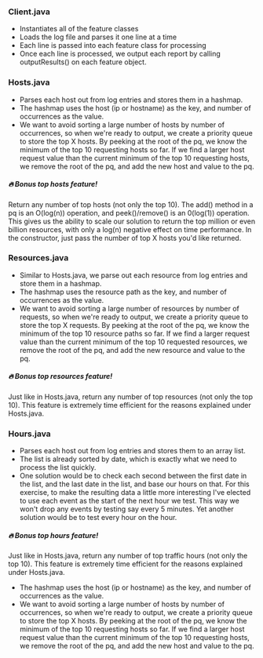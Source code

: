 ### Client.java
* Instantiates all of the feature classes 
* Loads the log file and parses it one line at a time
* Each line is passed into each feature class for processing
* Once each line is processed, we output each report by calling outputResults() on each feature object.

### Hosts.java
* Parses each host out from log entries and stores them in a hashmap.
* The hashmap uses the host (ip or hostname) as the key, and number of occurrences as the value.
* We want to avoid sorting a large number of hosts by number of occurrences, so when we're ready to output, we create a
priority queue to store  the top X hosts. By peeking at the root of the pq, we know the minimum of the top 10
requesting hosts so far. If we find a larger host request value than the current minimum of the top 10 requesting hosts,
we remove the root of the pq, and add the new host and value to the pq.

##### :fire: Bonus top hosts feature!
Return any number of top hosts (not only the top 10). The add() method in a pq is an O(log(n)) operation, and peek()/remove() is
an 0(log(1)) operation. This gives us the ability to scale our solution to return the top million or even billion resources,
with only a log(n) negative effect on time performance. In the constructor, just pass the number of top X hosts you'd
like returned.

### Resources.java
* Similar to Hosts.java, we parse out each resource from log entries and store them in a hashmap.
* The hashmap uses the resource path as the key, and number of occurrences as the value.
* We want to avoid sorting a large number of resources by number of requests, so when we're ready to output, we create a
priority queue to store  the top X requests. By peeking at the root of the pq, we know the minimum of the top 10
resource paths so far. If we find a larger request value than the current minimum of the top 10 requested resources,
we remove the root of the pq, and add the new resource and value to the pq.

##### :fire: Bonus top resources feature!
Just like in Hosts.java, return any number of top resources (not only the top 10). This feature is extremely time
efficient for the reasons explained under Hosts.java.

### Hours.java
* Parses each host out from log entries and stores them to an array list.
* The list is already sorted by date, which is exactly what we need to process the list quickly.
* One solution would be to check each second between the first date in the list, and the last date in the list, and
base our hours on that. For this exercise, to make the resulting data a little more interesting I've elected to use
each event as the start of the next hour we test. This way we won't drop any events by testing say every 5 minutes.
Yet another solution would be to test every hour on the hour.

##### :fire: Bonus top hours feature!
Just like in Hosts.java, return any number of top traffic hours (not only the top 10). This feature is extremely time
efficient for the reasons explained under Hosts.java.

* The hashmap uses the host (ip or hostname) as the key, and number of occurrences as the value.
* We want to avoid sorting a large number of hosts by number of occurrences, so when we're ready to output, we create a
priority queue to store  the top X hosts. By peeking at the root of the pq, we know the minimum of the top 10
requesting hosts so far. If we find a larger host request value than the current minimum of the top 10 requesting hosts,
we remove the root of the pq, and add the new host and value to the pq.